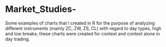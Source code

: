 # Market_Studies-
Some examples of charts that I created in R for the purpose of analyzing different instruments (mainly ZC, ZW, ZS, CL) with regard to day types, high and low breaks; these charts were created for context and context alone in day trading.  
